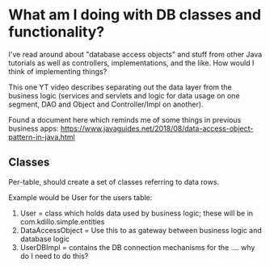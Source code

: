 # What am I doing with DB classes and functionality?

I've read around about "database access objects" and stuff from other Java tutorials as well as controllers, implementations, and the like. How would I think of implementing things?

This one YT video describes separating out the data layer from the business logic (services and servlets and logic for data usage on one segment, DAO and Object and Controller/Impl on another).

Found a document here which reminds me of some things in previous business apps: https://www.javaguides.net/2018/08/data-access-object-pattern-in-java.html

## Classes

Per-table, should create a set of classes referring to data rows.

Example would be User for the users table:
1. User = class which holds data used by business logic; these will be in com.kdillo.simple.entities
2. DataAccessObject = Use this to as gateway between business logic and database logic
3. UserDBImpl = contains the DB connection mechanisms for the .... why do I need to do this?
